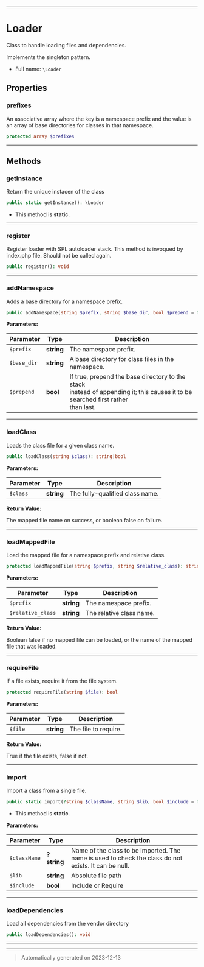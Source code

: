 ***

# Loader

Class to handle loading files and dependencies.

Implements the singleton pattern.

* Full name: `\Loader`



## Properties


### prefixes

An associative array where the key is a namespace prefix and the value
is an array of base directories for classes in that namespace.

```php
protected array $prefixes
```






***

## Methods


### getInstance

Return the unique instacen of the class

```php
public static getInstance(): \Loader
```



* This method is **static**.








***

### register

Register loader with SPL autoloader stack. This method is invoqued by index.php file. Should not be called again.

```php
public register(): void
```












***

### addNamespace

Adds a base directory for a namespace prefix.

```php
public addNamespace(string $prefix, string $base_dir, bool $prepend = false): void
```








**Parameters:**

| Parameter | Type | Description |
|-----------|------|-------------|
| `$prefix` | **string** | The namespace prefix. |
| `$base_dir` | **string** | A base directory for class files in the<br />namespace. |
| `$prepend` | **bool** | If true, prepend the base directory to the stack<br />instead of appending it; this causes it to be searched first rather<br />than last. |





***

### loadClass

Loads the class file for a given class name.

```php
public loadClass(string $class): string|bool
```








**Parameters:**

| Parameter | Type | Description |
|-----------|------|-------------|
| `$class` | **string** | The fully-qualified class name. |


**Return Value:**

The mapped file name on success, or boolean false on
failure.




***

### loadMappedFile

Load the mapped file for a namespace prefix and relative class.

```php
protected loadMappedFile(string $prefix, string $relative_class): string|bool
```








**Parameters:**

| Parameter | Type | Description |
|-----------|------|-------------|
| `$prefix` | **string** | The namespace prefix. |
| `$relative_class` | **string** | The relative class name. |


**Return Value:**

Boolean false if no mapped file can be loaded, or the
name of the mapped file that was loaded.




***

### requireFile

If a file exists, require it from the file system.

```php
protected requireFile(string $file): bool
```








**Parameters:**

| Parameter | Type | Description |
|-----------|------|-------------|
| `$file` | **string** | The file to require. |


**Return Value:**

True if the file exists, false if not.




***

### import

Import a class from a single file.

```php
public static import(?string $className, string $lib, bool $include = false): bool
```



* This method is **static**.




**Parameters:**

| Parameter | Type | Description |
|-----------|------|-------------|
| `$className` | **?string** | Name of the class to be imported. The name is used to check the class do not exists. It can be null. |
| `$lib` | **string** | Absolute file path |
| `$include` | **bool** | Include or Require |





***

### loadDependencies

Load all dependencies from the vendor directory

```php
public loadDependencies(): void
```












***


***
> Automatically generated on 2023-12-13
